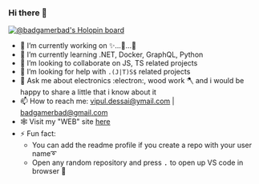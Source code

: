 ### Hi there 👋

<!--
**vipulDessai/vipulDessai** is a ✨ _special_ ✨ repository because its `README.md` (this file) appears on your GitHub profile.

Here are some ideas to get you started:

- 🔭 I’m currently working on ...
- 🌱 I’m currently learning ...
- 👯 I’m looking to collaborate on ...
- 🤔 I’m looking for help with ...
- 💬 Ask me about ...
- 📫 How to reach me: ...
- 😄 Pronouns: ...
- ⚡ Fun fact: ...
-->

[![@badgamerbad's Holopin board](https://holopin.me/badgamerbad)](https://holopin.io/@badgamerbad)

- 🔭 I’m currently working on ✨...🚗...🍉
- 🌱 I’m currently learning .NET, Docker, GraphQL, Python
- 👯 I’m looking to collaborate on JS, TS related projects
- 🤔 I’m looking for help with `.(J|T)S$` related projects
- 💬 Ask me about electronics :electron:, wood work 🪓 and i would be happy to share a little that i know about it
- 📫 How to reach me: vipul.dessai@ymail.com | badgamerbad@gmail.com
- 🕸️ Visit my "WEB" site [here](https://vipul-dessai.netlify.app/)
- ⚡ Fun fact: 
  - You can add the readme profile if you create a repo with your user name➰
  - Open any random repository and press <kbd>.</kbd> to open up VS code in browser 🌊
